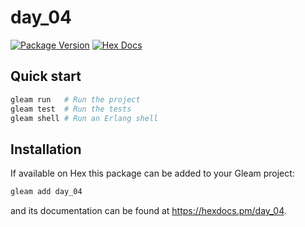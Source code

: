 # day_04

[![Package Version](https://img.shields.io/hexpm/v/day_04)](https://hex.pm/packages/day_04)
[![Hex Docs](https://img.shields.io/badge/hex-docs-ffaff3)](https://hexdocs.pm/day_04/)

## Quick start

```sh
gleam run   # Run the project
gleam test  # Run the tests
gleam shell # Run an Erlang shell
```

## Installation

If available on Hex this package can be added to your Gleam project:

```sh
gleam add day_04
```

and its documentation can be found at <https://hexdocs.pm/day_04>.
